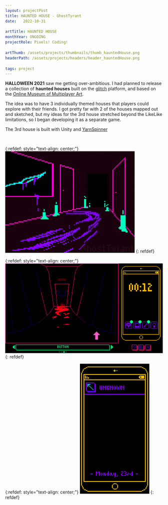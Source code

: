 ```yaml
---
layout: projectPost
title: HAUNTED HOUSE - GhostTyrant
date:   2022-10-31

artTitle: HAUNTED HOUSE
monthYear: ONGOING
projectRole: Pixels! Coding!

artThumb: /assets/projects/thumbnails/thumb_hauntedHouse.png
headerPath: /assets/projects/headers/header_hauntedHouse.png

tags: project
---
```


<b>HALLOWEEN 2021</b> saw me getting over-ambitious. I had planned to release a collection of <b>haunted houses</b> built on the [glitch](https://glitch.com/) platform, and based on the [Online Museum of Multiplayer Art](https://likelike.glitch.me/?room=likelikeOutside).

The idea was to have 3 individually themed houses that players could explore with their friends. I got pretty far with 2 of the houses mapped out and sketched, but my ideas for the 3rd house stretched beyond the LikeLike limitations, so I began developing it as a separate game.

The 3rd house is built with Unity and [YarnSpinner](https://yarnspinner.dev/)

<br>

{:refdef: style="text-align: center;"}
![one](/assets/projects/hauntedhouse_0.gif)
{: refdef}

{:refdef: style="text-align: center;"}
![three](/assets/projects/hauntedhouse_1.gif)
{: refdef}

{:refdef: style="text-align: center;"}
![two](/assets/projects/hauntedhouse_2.gif)
{: refdef}
